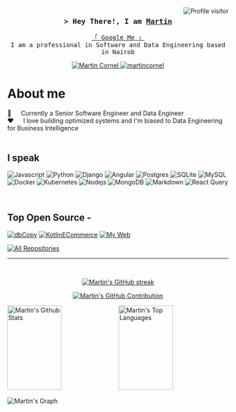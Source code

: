 
<a href="https://komarev.com/ghpvc/?username=ocornel">
  <img align="right" src="https://komarev.com/ghpvc/?username=ocornel&label=Visitors&color=0e75b6&style=flat" alt="Profile visitor" />
</a>



<!-- Intro  -->
<h3 align="center">
        <samp>&gt; Hey There!, I am
                <b><a target="_blank" href="https://mcornel.com">Martin</a></b>
        </samp>
</h3>


<p align="center"> 
  <samp>
    <a href="https://www.google.com/search?q=Martin+Cornel&oq=Martin+Cornel">「 Google Me 」</a>
    <br>
    I am a professional in Software and Data Engineering based in Nairob
    <br>
  </samp>
</p>

<p align="center">
 <a href="https://mcornel.com" target="blank">
  <img src="https://img.shields.io/badge/Website-DC143C?style=for-the-badge&logo=medium&logoColor=white" alt="Martin Cornel" />
 </a>
 <a href="https://linkedin.com/in/martincornel" target="_blank">
  <img src="https://img.shields.io/badge/LinkedIn-0077B5?style=for-the-badge&logo=linkedin&logoColor=white" alt="martincornel"/>
  </a> 
</p>

<!-- About Section -->
 # About me
 
<p>
 <!-- <img align="right" width="350" src="/assets/programmer.gif" alt="Coding gif" /> -->
  
 💼️ &emsp; Currently a Senior Software Engineer and Data Engineer <br/>
 ❤️ &emsp; I love building optimized systems and I'm biased to Data Engineering for Business Intelligence<br/><br/>

[//]: # ( 📧 &emsp; Reach me anytime: mrtncornel@gmail.com<br/><br/>)

</p>

## I speak

<!-- , , , PHP, Laravel,, , , CouchDB, MongoDB, Git, , REST, Kotlin, Superset, NiFi, Tableau, NGINX, ,  -->

![Javascript](https://img.shields.io/badge/Javascript-F0DB4F?style=for-the-badge&labelColor=black&logo=javascript&logoColor=F0DB4F)
![Python](https://img.shields.io/badge/python-3670A0?style=for-the-badge&logo=python&logoColor=ffdd54)
![Django](https://img.shields.io/badge/django-%23092E20.svg?style=for-the-badge&logo=django&logoColor=white)
![Angular](https://img.shields.io/badge/angular-%23DD0031.svg?style=for-the-badge&logo=angular&logoColor=white)
![Postgres](https://img.shields.io/badge/postgres-%23316192.svg?style=for-the-badge&logo=postgresql&logoColor=white) 
![SQLite](https://img.shields.io/badge/sqlite-%2307405e.svg?style=for-the-badge&logo=sqlite&logoColor=white) 
![MySQL](https://img.shields.io/badge/mysql-%2300f.svg?style=for-the-badge&logo=mysql&logoColor=white) 
![Docker](https://img.shields.io/badge/docker-%230db7ed.svg?style=for-the-badge&logo=docker&logoColor=white) 
![Kubernetes](https://img.shields.io/badge/kubernetes-%23326ce5.svg?style=for-the-badge&logo=kubernetes&logoColor=white)
![Nodejs](https://img.shields.io/badge/Nodejs-3C873A?style=for-the-badge&labelColor=black&logo=node.js&logoColor=3C873A)
![MongoDB](https://img.shields.io/badge/MongoDB-4EA94B?style=for-the-badge&logo=mongodb&logoColor=white)
![Markdown](https://img.shields.io/badge/Markdown-000000?style=for-the-badge&logo=markdown&logoColor=white)
![React Query](https://img.shields.io/badge/-React_Query-FF4154?style=for-the-badge&logo=react%20query&logoColor=white)

<br/>

## Top Open Source -
[![dbCopy](https://github-readme-stats.vercel.app/api/pin/?username=ocornel&repo=db_copy&border_color=7F3FBF&bg_color=0D1117&title_color=C9D1D9&text_color=8B949E&icon_color=7F3FBF)](https://github.com/ocornel/db_copy)
[![KotlinECommerce](https://github-readme-stats.vercel.app/api/pin/?username=ocornel&repo=kotlin_ecommerce&border_color=7F3FBF&bg_color=0D1117&title_color=C9D1D9&text_color=8B949E&icon_color=7F3FBF)](https://github.com/ocornel/Kotlin_eCommerce)
[![My Web](https://github-readme-stats.vercel.app/api/pin/?username=ocornel&repo=mcornel.com&border_color=7F3FBF&bg_color=0D1117&title_color=C9D1D9&text_color=8B949E&icon_color=7F3FBF)](https://github.com/ocornel/mcornel.com)

[//]: # ([![Database Objects]&#40;https://github-readme-stats.vercel.app/api/pin/?username=ocornel&repo=database_objects&border_color=7F3FBF&bg_color=0D1117&title_color=C9D1D9&text_color=8B949E&icon_color=7F3FBF&#41;]&#40;https://github.com/ocornel/database_objects&#41;)

<p align="left">
  <a href="https://github.com/ocornel?tab=repositories" target="_blank"><img alt="All Repositories" title="All Repositories" src="https://img.shields.io/badge/-All%20Repos-2962FF?style=for-the-badge&logo=koding&logoColor=white"/></a>
</p>

<hr/>
<br/>

<p align="center">
  <a href="https://github.com/ocornel">
    <img src="https://github-readme-streak-stats.herokuapp.com/?user=ocornel&theme=radical&border=7F3FBF&background=0D1117" alt="Martin's GitHub streak"/>
  </a>
</p>

<p align="center">
  <a href="https://github.com/ocornel">
    <img src="https://github-profile-summary-cards.vercel.app/api/cards/profile-details?username=ocornel&theme=radical" alt="Martin's GitHub Contribution"/>
  </a>
</p>

<a> 
    <a href="https://github.com/ocornel"><img alt="Martin's Github Stats" src="https://denvercoder1-github-readme-stats.vercel.app/api?username=ocornel&show_icons=true&count_private=true&theme=react&border_color=7F3FBF&bg_color=0D1117&title_color=F85D7F&icon_color=F8D866" height="192px" width="49.5%"/></a>
  <a href="https://github.com/ocornel"><img alt="Martin's Top Languages" src="https://denvercoder1-github-readme-stats.vercel.app/api/top-langs/?username=ocornel&langs_count=8&layout=compact&theme=react&border_color=7F3FBF&bg_color=0D1117&title_color=F85D7F&icon_color=F8D866" height="192px" width="49.5%"/></a>
  <br/>
</a>


![Martin's Graph](https://github-readme-activity-graph.vercel.app/graph?username=ocornel&custom_title=Martin's%20GitHub%20Activity%20Graph&bg_color=0D1117&color=7F3FBF&line=7F3FBF&point=7F3FBF&area_color=FFFFFF&title_color=FFFFFF&area=true)
